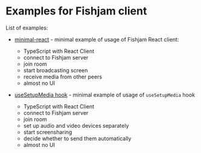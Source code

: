 # Examples for Fishjam client

List of examples:

- [minimal-react](https://github.com/fishjam-dev/react-client-sdk/tree/main/examples/minimal-react) - minimal
  example of usage of Fishjam React client:

  - TypeScript with React Client
  - connect to Fishjam server
  - join room
  - start broadcasting screen
  - receive media from other peers
  - almost no UI

- [useSetupMedia hook](https://github.com/fishjam-dev/react-client-sdk/tree/main/examples/use-camera-and-microphone) - minimal
  example of usage of `useSetupMedia` hook

  - TypeScript with React Client
  - connect to Fishjam server
  - join room
  - set up audio and video devices separately
  - start screensharing
  - decide whether to send them automatically
  - almost no UI
